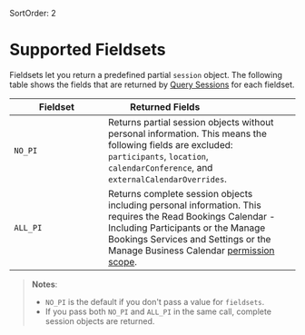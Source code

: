 SortOrder: 2
# Supported Fieldsets

Fieldsets let you return a predefined partial `session` object.
The following table shows the fields that are returned by [Query Sessions](https://dev.wix.com/api/rest/wix-bookings/calendar/sessions/query-sessions) for each fieldset.

| <div style="width:150px">Fieldset</div>          | <div style="width:200px">Returned Fields</div>          |
| --------------- | --------------------------------------------- |
| `NO_PI` | Returns partial session objects without personal information. This means the following fields are excluded: `participants`, `location`, `calendarConference`, and `externalCalendarOverrides`.| 
| `ALL_PI` | Returns complete session objects including personal information. This requires the Read Bookings Calendar - Including Participants or the Manage Bookings Services and Settings or the Manage Business Calendar [permission scope](https://devforum.wix.com/kb/en/article/available-permissions).|

> __Notes__:
> + `NO_PI` is the default if you don't pass a value for `fieldsets`.
> + If you pass both `NO_PI` and `ALL_PI` in the same call, complete session objects are returned.